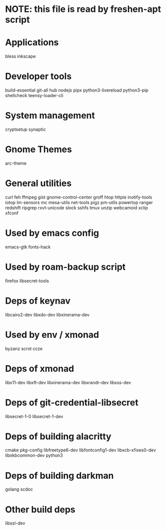 # NOTE: this file is read by freshen-apt script

# Applications

bless
inkscape

# Developer tools

build-essential
git-all
hub
nodejs
pipx
python3-livereload
python3-pip
shellcheck
teensy-loader-cli

# System management

cryptsetup
synaptic

# Gnome Themes

arc-theme

# General utilities

curl
feh
ffmpeg
gist
gnome-control-center
groff
htop
httpie
inotify-tools
iotop
lm-sensors
mc
mesa-utils
net-tools
pigz
pm-utils
powertop
ranger
redshift
ripgrep
rxvt-unicode
slock
sshfs
tmux
unzip
webcamoid
xclip
xfconf

# Used by emacs config

emacs-gtk
fonts-hack

# Used by roam-backup script

firefox
libsecret-tools

# Deps of keynav

libcairo2-dev
libxdo-dev
libxinerama-dev

# Used by env / xmonad

byzanz
scrot
ccze

# Deps of xmonad

libx11-dev
libxft-dev
libxinerama-dev
libxrandr-dev
libxss-dev

# Deps of git-credential-libsecret

libsecret-1-0
libsecret-1-dev

# Deps of building alacritty

cmake
pkg-config
libfreetype6-dev
libfontconfig1-dev
libxcb-xfixes0-dev
libxkbcommon-dev python3

# Deps of building darkman

golang
scdoc

# Other build deps

libssl-dev

